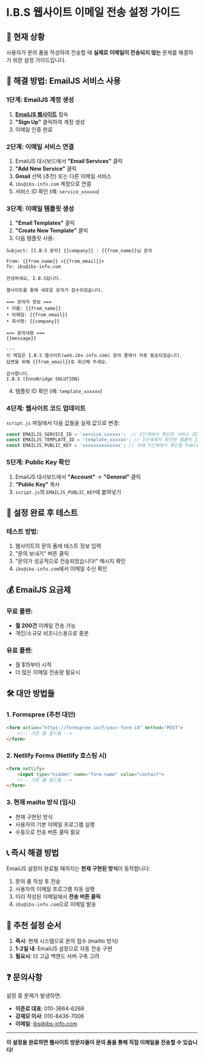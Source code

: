 # I.B.S 웹사이트 이메일 전송 설정 가이드

## 📧 현재 상황
사용자가 문의 폼을 작성하여 전송할 때 **실제로 이메일이 전송되지 않는** 문제를 해결하기 위한 설정 가이드입니다.

## 🚀 해결 방법: EmailJS 서비스 사용

### 1단계: EmailJS 계정 생성
1. **[EmailJS 웹사이트](https://www.emailjs.com/)** 접속
2. **"Sign Up"** 클릭하여 계정 생성
3. 이메일 인증 완료

### 2단계: 이메일 서비스 연결
1. EmailJS 대시보드에서 **"Email Services"** 클릭
2. **"Add New Service"** 클릭
3. **Gmail** 선택 (추천) 또는 다른 이메일 서비스
4. `ibs@ibs-info.com` 계정으로 연결
5. 서비스 ID 확인 (예: `service_xxxxxx`)

### 3단계: 이메일 템플릿 생성
1. **"Email Templates"** 클릭
2. **"Create New Template"** 클릭
3. 다음 템플릿 사용:

```
Subject: [I.B.S 문의] {{company}} - {{from_name}}님 문의

From: {{from_name}} <{{from_email}}>
To: ibs@ibs-info.com

안녕하세요, I.B.S입니다.

웹사이트를 통해 새로운 문의가 접수되었습니다.

=== 문의자 정보 ===
• 이름: {{from_name}}
• 이메일: {{from_email}}
• 회사명: {{company}}

=== 문의내용 ===
{{message}}

---
이 메일은 I.B.S 웹사이트(web.ibs-info.com) 문의 폼에서 자동 발송되었습니다.
답변을 위해 {{from_email}}로 회신해 주세요.

감사합니다.
I.B.S (InnoBridge SOLUTION)
```

4. 템플릿 ID 확인 (예: `template_xxxxxx`)

### 4단계: 웹사이트 코드 업데이트
`script.js` 파일에서 다음 값들을 실제 값으로 변경:

```javascript
const EMAILJS_SERVICE_ID = 'service_xxxxxx';  // 2단계에서 확인한 서비스 ID
const EMAILJS_TEMPLATE_ID = 'template_xxxxxx'; // 3단계에서 확인한 템플릿 ID
const EMAILJS_PUBLIC_KEY = 'xxxxxxxxxxxxxx'; // 아래 5단계에서 확인할 Public Key
```

### 5단계: Public Key 확인
1. EmailJS 대시보드에서 **"Account"** → **"General"** 클릭
2. **"Public Key"** 복사
3. `script.js`의 `EMAILJS_PUBLIC_KEY`에 붙여넣기

## 🔧 설정 완료 후 테스트

### 테스트 방법:
1. 웹사이트의 문의 폼에 테스트 정보 입력
2. "문의 보내기" 버튼 클릭
3. "문의가 성공적으로 전송되었습니다!" 메시지 확인
4. `ibs@ibs-info.com`에서 이메일 수신 확인

## 💰 EmailJS 요금제

### 무료 플랜:
- **월 200건** 이메일 전송 가능
- 개인/소규모 비즈니스용으로 충분

### 유료 플랜:
- 월 $15부터 시작
- 더 많은 이메일 전송량 필요시

## 🛠️ 대안 방법들

### 1. Formspree (추천 대안)
```html
<form action="https://formspree.io/f/your-form-id" method="POST">
    <!-- 기존 폼 필드들 -->
</form>
```

### 2. Netlify Forms (Netlify 호스팅 시)
```html
<form netlify>
    <input type="hidden" name="form-name" value="contact">
    <!-- 기존 폼 필드들 -->
</form>
```

### 3. 현재 mailto 방식 (임시)
- 현재 구현된 방식
- 사용자의 기본 이메일 프로그램 실행
- 수동으로 전송 버튼 클릭 필요

## 📞 즉시 해결 방법

EmailJS 설정이 완료될 때까지는 **현재 구현된 방식**이 동작합니다:
1. 문의 폼 작성 후 전송
2. 사용자의 이메일 프로그램 자동 실행
3. 미리 작성된 이메일에서 **전송 버튼 클릭**
4. `ibs@ibs-info.com`으로 이메일 발송

## 🎯 추천 설정 순서

1. **즉시**: 현재 시스템으로 문의 접수 (mailto 방식)
2. **1-2일 내**: EmailJS 설정으로 자동 전송 구현
3. **필요시**: 더 고급 백엔드 서버 구축 고려

## ❓ 문의사항

설정 중 문제가 발생하면:
- **이준로 대표**: 010-3664-6268
- **강재모 이사**: 010-8436-7006
- **이메일**: ibs@ibs-info.com

---

**이 설정을 완료하면 웹사이트 방문자들이 문의 폼을 통해 직접 이메일을 전송할 수 있습니다!** 